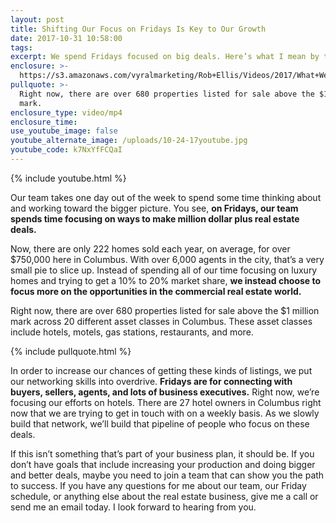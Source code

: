 ```yaml
---
layout: post
title: Shifting Our Focus on Fridays Is Key to Our Growth
date: 2017-10-31 10:58:00
tags:
excerpt: We spend Fridays focused on big deals. Here’s what I mean by that.
enclosure: >-
  https://s3.amazonaws.com/vyralmarketing/Rob+Ellis/Videos/2017/What+We+Do+On+Fridays+-+Central+Ohio+Real+Estate+Agent.mp4
pullquote: >-
  Right now, there are over 680 properties listed for sale above the $1 million
  mark.
enclosure_type: video/mp4
enclosure_time:
use_youtube_image: false
youtube_alternate_image: /uploads/10-24-17youtube.jpg
youtube_code: k7NxYfFCQaI
---
```



{% include youtube.html %}

Our team takes one day out of the week to spend some time thinking about and working toward the bigger picture. You see, **on Fridays, our team spends time focusing on ways to make million dollar plus real estate deals.**

Now, there are only 222 homes sold each year, on average, for over $750,000 here in Columbus. With over 6,000 agents in the city, that’s a very small pie to slice up. Instead of spending all of our time focusing on luxury homes and trying to get a 10% to 20% market share, **we instead choose to focus more on the opportunities in the commercial real estate world.**

Right now, there are over 680 properties listed for sale above the $1 million mark across 20 different asset classes in Columbus. These asset classes include hotels, motels, gas stations, restaurants, and more.

{% include pullquote.html %}

In order to increase our chances of getting these kinds of listings, we put our networking skills into overdrive. **Fridays are for connecting with buyers, sellers, agents, and lots of business executives.** Right now, we’re focusing our efforts on hotels. There are 27 hotel owners in Columbus right now that we are trying to get in touch with on a weekly basis. As we slowly build that network, we’ll build that pipeline of people who focus on these deals.

If this isn’t something that’s part of your business plan, it should be. If you don’t have goals that include increasing your production and doing bigger and better deals, maybe you need to join a team that can show you the path to success. If you have any questions for me about our team, our Friday schedule, or anything else about the real estate business, give me a call or send me an email today. I look forward to hearing from you.